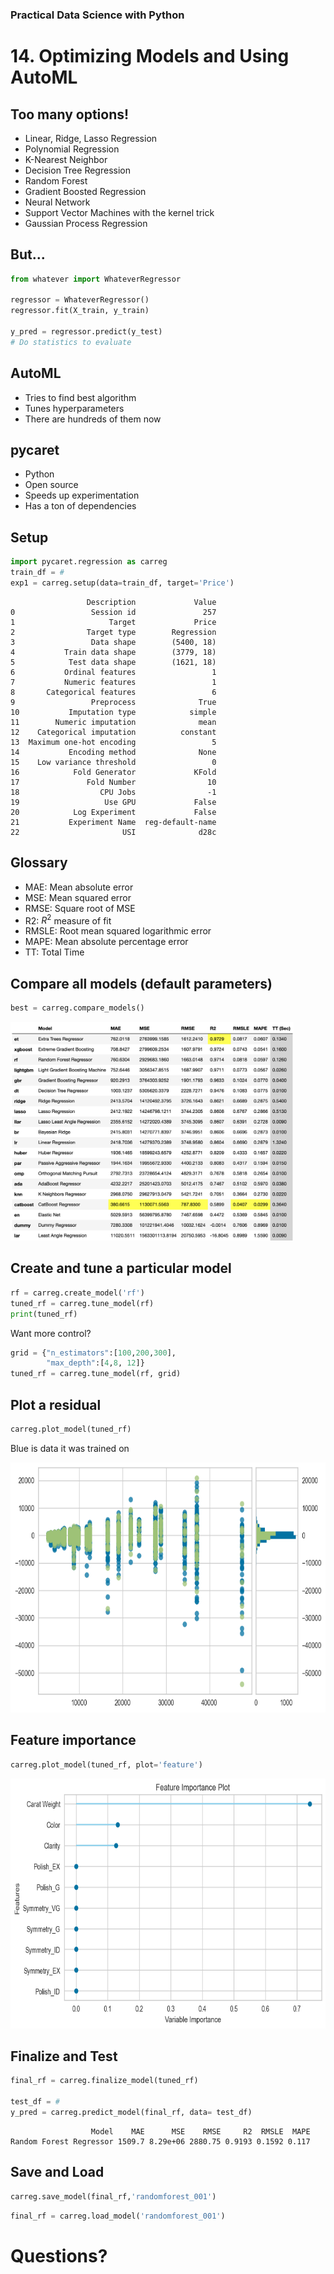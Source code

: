 [comment]: # (THEME = pdsp)
[comment]: # (CODE_THEME = base16/zenburn)

### Practical Data Science with Python

# 14. Optimizing Models and Using AutoML

[comment]: # (!!!)

## Too many options!

- Linear, Ridge, Lasso Regression
- Polynomial Regression
- K-Nearest Neighbor
- Decision Tree Regression 
- Random Forest
- Gradient Boosted Regression
- Neural Network
- Support Vector Machines with the kernel trick
- Gaussian Process Regression

[comment]: # (!!!)

## But...
```python
from whatever import WhateverRegressor

regressor = WhateverRegressor()
regressor.fit(X_train, y_train)

y_pred = regressor.predict(y_test)
# Do statistics to evaluate
```
[comment]: # (!!!)

## AutoML

- Tries to find best algorithm
- Tunes hyperparameters
- There are hundreds of them now
 
[comment]: # (!!!)

## pycaret

- Python
- Open source
- Speeds up experimentation
- Has a ton of dependencies

[comment]: # (!!!)


## Setup

```python
import pycaret.regression as carreg
train_df = # 
exp1 = carreg.setup(data=train_df, target='Price')
```
```text
                 Description             Value
0                 Session id               257
1                     Target             Price
2                Target type        Regression
3                 Data shape        (5400, 18)
4           Train data shape        (3779, 18)
5            Test data shape        (1621, 18)
6           Ordinal features                 1
7           Numeric features                 1
8       Categorical features                 6
9                 Preprocess              True
10           Imputation type            simple
11        Numeric imputation              mean
12    Categorical imputation          constant
13  Maximum one-hot encoding                 5
14           Encoding method              None
15    Low variance threshold                 0
16            Fold Generator             KFold
17               Fold Number                10
18                  CPU Jobs                -1
19                   Use GPU             False
20            Log Experiment             False
21           Experiment Name  reg-default-name
22                       USI              d28c
```

[comment]: # (!!!)

## Glossary

- MAE: Mean absolute error
- MSE: Mean squared error
- RMSE: Square root of MSE
- R2: $R^2$ measure of fit
- RMSLE: Root mean squared logarithmic error
- MAPE: Mean absolute percentage error 
- TT: Total Time

[comment]: # (!!!)

## Compare all models (default parameters)

```python
best = carreg.compare_models() 
```
<img src="14_media/compare_models.png" height="350" /> 

[comment]: # (!!!)

## Create and tune a particular model

```python
rf = carreg.create_model('rf')
tuned_rf = carreg.tune_model(rf)
print(tuned_rf)
```

Want more control?

```python
grid = {"n_estimators":[100,200,300],
        "max_depth":[4,8, 12]}
tuned_rf = carreg.tune_model(rf, grid)
```

[comment]: # (!!!)

## Plot a residual

```python
carreg.plot_model(tuned_rf)
```
Blue is data it was trained on

<img src="14_media/residuals.png" height="400" /> 

[comment]: # (!!!)

## Feature importance

```python
carreg.plot_model(tuned_rf, plot='feature')
```

<img src="14_media/features.png" height="400" /> 

[comment]: # (!!!)


## Finalize and Test

```python
final_rf = carreg.finalize_model(tuned_rf)

test_df = # 
y_pred = carreg.predict_model(final_rf, data= test_df)
```

```text
                  Model    MAE      MSE    RMSE     R2  RMSLE  MAPE
Random Forest Regressor 1509.7 8.29e+06 2880.75 0.9193 0.1592 0.117
```


[comment]: # (!!!)

## Save and Load

```python
carreg.save_model(final_rf,'randomforest_001')
```

```python
final_rf = carreg.load_model('randomforest_001')
```

[comment]: # (!!!)


# Questions?

